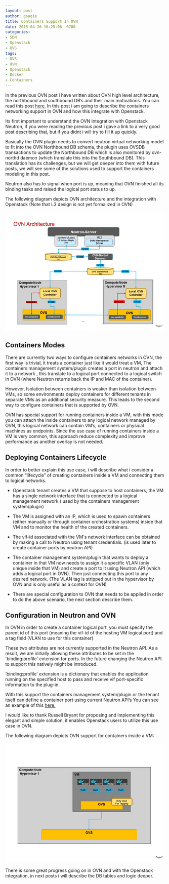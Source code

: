 ```yaml
---
layout: post
author: gsagie
title: Containers Support In OVN
date: 2015-04-26 16:25:06 -0700
categories:
- SDN
- Openstack
- OVS
tags:
- OVS
- OVN
- Openstack
- Docker
- Containers
---
```


In the previous OVN post i have written about OVN high level architecture, the northbound and southbound DB’s and their main motivations.
You can read this post [here.](http://http://galsagie.github.io/sdn/openstack/ovs/2015/04/20/ovn-1/)
In this post i am going to describe the containers networking support in OVN and how this integrate with Openstack.

Its first important to understand the OVN Integration with Openstack Neutron, if you were reading the previous post i gave a link to a very good post describing that, but if you didnt i will try to fill it up quickly.

Basically the OVN plugin needs to convert neutron virtual networking model to fit into the OVN Northbound DB schema, the plugin uses OVSDB transactions to update the Northbound DB which is also monitored by ovn-northd daemon (which translate this into the Southbound DB).
This translation has its challenges, but we will get deeper into them with future posts, we will see some of the solutions used to support the containers modeling in this post.

Neutron also has to signal when port is up, meaning that OVN finished all its binding tasks and raised the logical port status to up.

The following diagram depicts OVN architecture and the integration with Openstack (Note that L3 design
is not yet formalized in OVN)

<img src="https://raw.githubusercontent.com/GalSagie/GalSagie.github.io/master/public/img/ovn-neutron.jpg" />

## Containers Modes

There are currently two ways to configure containers networks in OVN, the first way is trivial, it treats a container just like it would treat a VM, The containers management system/plugin creates a port in neutron and attach it to a network , this translate to a logical port connected to a logical switch in OVN (where Neutron returns back the IP and MAC of the container).

However, Isolation between containers is weaker than isolation between VMs, so some environments deploy containers for different tenants in separate VMs as an additional security measure.
This leads to the second way to configure containers that is supported by OVN.

OVN has special support for running containers inside a VM, with this mode you can attach the inside containers to any logical network managed by OVN, this logical network can contain VM’s, containers or physical machines as endpoints.
Since the use case of running containers inside a VM is very common, this approach reduce complexity and improve performance as another overlay is not needed.

## Deploying Containers Lifecycle

In order to better explain this use case, i will describe what i consider a common “lifecycle” of creating containers inside a VM and connecting them to logical networks.

* Openstack tenant creates a VM that suppose to host containers, the VM has a single network interface that is connected to a logical management network ( used by the containers management system/plugin)

* The VM is assigned with an IP, which is used to spawn containers (either manually or through container orchestration systems) inside that VM and to monitor the health of the created containers.

* The vif-id associated with the VM's network interface can be obtained by making a call to Neutron using tenant credentials. (is used later to create container ports by neutron API)

* The container management system/plugin that wants to deploy a container in that VM now needs to assign it a specific VLAN (only unique inside that VM) and create a port to it using Neutron API (which adds a logical port in OVN).
Then just connecting this port to any desired network.
(The VLAN tag is stripped out in the hypervisor by OVN and is only useful as a context for OVN)

* There are special configuration to OVN that needs to be applied in order to do the above scenario, the next section describe them.

## Configuration in Neutron and OVN

In OVN in order to create a container logical port, you must specify the parent id of this port (meaning the vif-id of the hosting VM logical port) and a tag field (VLAN to use for this container)

These two attributes are not currently supported in the Neutron API. As a result, we are initially allowing these attributes to be set in the 'binding:profile' extension for ports. 
In the future changing the Neutron API to support this natively might be introduced.

‘binding:profile’ extension is a dictionary that enables the application running on the specified host to pass and receive vif port-specific information to the plug-in.

With this support the containers management system/plugin or the tenant itself can define a container port using current Neutron API’s
You can see an example of this [here.](https://review.openstack.org/#/c/176491/3/doc/source/containers.rst)

I would like to thank Russell Bryant for proposing and implementing this elegant and simple solution, it enables Openstack users to utilize this use case in OVN.

The following diagram depicts OVN support for containers inside a VM:

<img src="https://raw.githubusercontent.com/GalSagie/GalSagie.github.io/master/public/img/ovn-containers.jpg" />

There is some great progress going on in OVN and with the Openstack integration, in next posts i will describe the DB tables and logic deeper.


